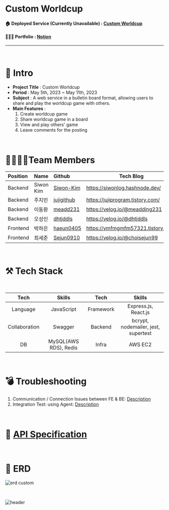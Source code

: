 # Custom Worldcup

#### 🏠 Deployed Service (Currently Unavailable) : [Custom Worldcup](http://13.56.13.181:3001/)
#### 🧑🏾‍💻 Portfolio : [Notion](https://www.notion.so/siwonmadang/Custom-Worldcup-875fa9a085e5410687142ef45299ca26?pvs=4)
-------------------

<br>

# 📝 Intro

* **Project Title** : Custom Worldcup
* **Period** : May 5th, 2023 ~ May 11th, 2023
* **Subject** : A web service in a bulletin board format, allowing users to share and play the worldcup game with others.
* **Main Features** :
   1. Create worldcup game <br>
   2. Share worldcup game in a board <br>
   3. View and play others' game <br>
   4. Leave comments for the posting
<br>

# 👨‍👩‍👧‍👦Team Members

| Position      | Name          |    Github                                         | Tech Blog                               |
|:--------------|:--------------|:--------------------------------------------------|-----------------------------------------|
| Backend       | Siwon Kim        | [Siwon-Kim](https://github.com/Siwon-Kim)         |https://siwonlog.hashnode.dev/               |
| Backend       | 주지민       | [jujigithub](https://github.com/jujigithub)     |https://jujiprogram.tistory.com/     |
| Backend       | 이동환        | [meadd231](https://github.com/meadd231)           |https://velog.io/@meadding231           |
| Backend       | 오성인        | [dhtjddls](https://github.com/dhtjddls)               |https://velog.io/@dhtjddls             |
| Frontend       | 박하은        | [haeun0405](https://github.com/haeun0405)               |      https://vmfmgmfm57321.tistory.com/       |
| Frontend       | 최세준       | [Sejun0910](https://github.com/Sejun0910)               |        https://velog.io/@choisejun99     |

<br>

# ⚒ Tech Stack

<br>

|Tech|Skills|Tech|Skills|
| :-: | :-: | :-: | :-: |
|Language|JavaScript|Framework|Express.js, React.js|
|Collaboration|Swagger|Backend|bcrypt, nodemailer, jest, supertest|
|DB|MySQL(AWS RDS), Redis|Infra|AWS EC2|

 
<br>

# 💣 Troubleshooting
1. Communication / Connection Issues between FE & BE: [Description](https://www.notion.so/siwonmadang/Communication-Connection-Issues-between-FE-BE-9f222726214e45159cb5e0e1c1c0d8e1?pvs=4) </br>
2. Integration Test: using Agent: [Description](https://www.notion.so/siwonmadang/Integration-Test-using-Agent-273c5957bf4c4dcebcd173605da607a8?pvs=4) </br>

<br>

# 🚩 [API Specification](https://www.notion.so/siwonmadang/26358f682bfc4cd8b6a32b743b077ef8?v=a4d6475c44cc4c4b9e2ed8e925c7db17)

<br>

#  📒 ERD
![erd custom](https://github.com/Siwon-Kim/CustomWorldcup_Back/assets/76824986/c03b9c14-db04-4fc5-b0e2-e27a883e48ae)


<br>

![header](https://capsule-render.vercel.app/api?type=waving&color=auto&height=200&section=header&text=Thank%20you%20for%20watching&fontSize=50)

